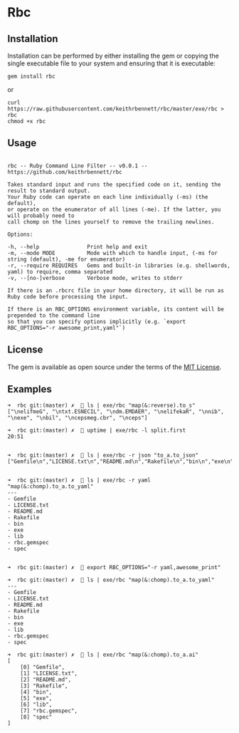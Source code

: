 # Rbc


## Installation

Installation can be performed by either installing the gem or copying the single executable file to your system and ensuring that it is executable:

```gem install rbc```

or

```
curl https://raw.githubusercontent.com/keithrbennett/rbc/master/exe/rbc > rbc
chmod +x rbc
```

## Usage

```

rbc -- Ruby Command Line Filter -- v0.0.1 -- https://github.com/keithrbennett/rbc

Takes standard input and runs the specified code on it, sending the result to standard output.
Your Ruby code can operate on each line individually (-ms) (the default),
or operate on the enumerator of all lines (-me). If the latter, you will probably need to
call chomp on the lines yourself to remove the trailing newlines.

Options:

-h, --help               Print help and exit
-m, --mode MODE          Mode with which to handle input, (-ms for string (default), -me for enumerator)
-r, --require REQUIRES   Gems and built-in libraries (e.g. shellwords, yaml) to require, comma separated
-v, --[no-]verbose       Verbose mode, writes to stderr

If there is an .rbcrc file in your home directory, it will be run as Ruby code before processing the input.

If there is an RBC_OPTIONS environment variable, its content will be prepended to the command line
so that you can specify options implicitly (e.g. `export RBC_OPTIONS="-r awesome_print,yaml"`)

```
## License

The gem is available as open source under the terms of the [MIT License](https://opensource.org/licenses/MIT).


## Examples

```
➜  rbc git:(master) ✗   ls | exe/rbc "map(&:reverse).to_s"
["\nelifmeG", "\ntxt.ESNECIL", "\ndm.EMDAER", "\nelifekaR", "\nnib", "\nexe", "\nbil", "\ncepsmeg.cbr", "\nceps"]

➜  rbc git:(master) ✗   uptime | exe/rbc -l split.first
20:51


➜  rbc git:(master) ✗   ls | exe/rbc -r json "to_a.to_json"
["Gemfile\n","LICENSE.txt\n","README.md\n","Rakefile\n","bin\n","exe\n","lib\n","rbc.gemspec\n","spec\n"]


➜  rbc git:(master) ✗   ls | exe/rbc -r yaml "map(&:chomp).to_a.to_yaml"
---
- Gemfile
- LICENSE.txt
- README.md
- Rakefile
- bin
- exe
- lib
- rbc.gemspec
- spec


➜  rbc git:(master) ✗   export RBC_OPTIONS="-r yaml,awesome_print"

➜  rbc git:(master) ✗   ls | exe/rbc "map(&:chomp).to_a.to_yaml"
---
- Gemfile
- LICENSE.txt
- README.md
- Rakefile
- bin
- exe
- lib
- rbc.gemspec
- spec

➜  rbc git:(master) ✗   ls | exe/rbc "map(&:chomp).to_a.ai"
[
    [0] "Gemfile",
    [1] "LICENSE.txt",
    [2] "README.md",
    [3] "Rakefile",
    [4] "bin",
    [5] "exe",
    [6] "lib",
    [7] "rbc.gemspec",
    [8] "spec"
]

```
